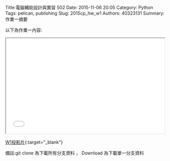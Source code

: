 Title:電腦輔助設計與實習  502
Date: 2015-11-06 20:05
Category: Python
Tags: pelican, publishing
Slug: 2015cp_hw_w1
Authors: 40323131
Summary: 作業一摘要

以下為作業一內容:

<iframe src="40323131_cp_w1_p.html" width="500" height="300"></iframe>

[W1投影片](40323131_cp_w1_p.html){:target="_blank"}

備註:git clone 為下載所有分支資料 ， Download 為下載單一分支資料



